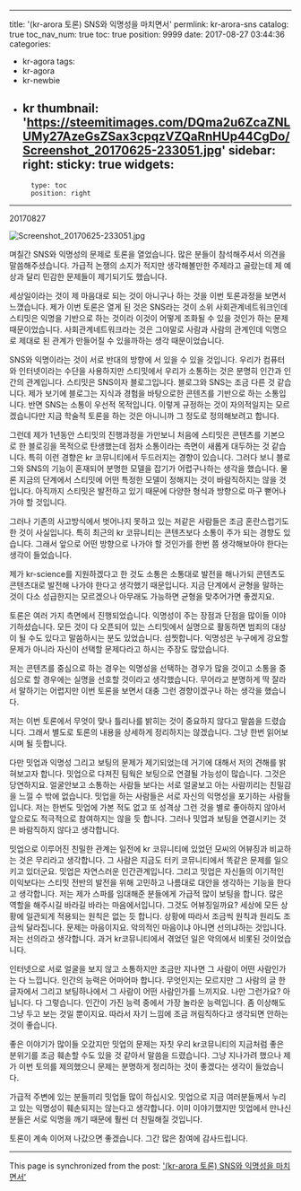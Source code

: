 
---
title: '(kr-arora 토론) SNS와 익명성을 마치면서'
permlink: kr-arora-sns
catalog: true
toc_nav_num: true
toc: true
position: 9999
date: 2017-08-27 03:44:36
categories:
- kr-agora
tags:
- kr-agora
- kr-newbie
- kr
thumbnail: 'https://steemitimages.com/DQma2u6ZcaZNLUMy27AzeGsZSax3cpqzVZQaRnHUp44CgDo/Screenshot_20170625-233051.jpg'
sidebar:
    right:
        sticky: true
widgets:
    -
        type: toc
        position: right
---


20170827

![Screenshot_20170625-233051.jpg](https://steemitimages.com/DQma2u6ZcaZNLUMy27AzeGsZSax3cpqzVZQaRnHUp44CgDo/Screenshot_20170625-233051.jpg)


며칠간 SNS와 익명성의 문제로 토론을 열었습니다. 많은 분들이 참석해주셔서 의견을 말씀해주셨습니다. 가급적 논쟁의 소지가 적지만 생각해볼만한 주제라고 골랐는데 제 예상과 달리 민감한 문제들이 제기되기도 했습니다. 

세상일이라는 것이 제 마음대로 되는 것이 아니구나 하는 것을 이번 토론과정을 보면서 느꼈습니다. 제가 이번 토론은 열게 된 것은 SNS라는 것이 소위 사회관계네트워크인데 스티밋은 익명을 기반으로 하는 것이라 이것이 어떻게 조화될 수 있을 것인가 하는 문제 때문이었습니다. 사회관계네트워크라는 것은 그야말로 사람과 사람의 관계인데 익명으로 제대로 된 관계가 만들어질 수 있을까하는 생각 때문이었습니다. 

SNS와 익명이라는 것이 서로 반대의 방향에 서 있을 수  있을 것입니다. 우리가 컴퓨터와 인터넷이라는 수단을 사용하지만 스티밋에서 우리가 소통하는 것은 분명히 인간과 인간의 관계입니다. 스티밋은 SNS이자 블로그입니다. 블로그와 SNS는 조금 다른 것 같습니다. 제가 보기에 블로그는 지식과 경험을 바탕으로한 콘텐츠를 기반으로 하는 소통입니다. 반면 SNS는 소통이 우선적 목적입니다. 이렇게 규정하는 것이 자의적일지는 모르겠습니다만 지금 학술적 토론을 하는 것은 아니니까 그 정도로 정의해보려고 합니다. 

그런데 제가 1년동안 스티밋의 진행과정을 가만보니 처음에 스티밋은 콘텐츠를 기본으로 한 블로깅을 목적으로 탄생했는데 점차 소통이라는 측면이 새롭게 대두하는 것 같습니다. 특히 이런 경향은 kr 코뮤니티에서 두드러지는 경향이 있습니다. 그러다 보니 블로그와 SNS의 기능이 혼재되어 분명한 모델을 잡기가 어렵구나하는  생각을 했습니다. 물론 지금의 단계에서 스티밋에 어떤 특정한 모델이 정해지는 것이 바람직하지는 않을 것입니다. 아직까지 스티밋은 발전하고 있기 때문에 다양한 형식과 방향으로 마구 뻗어나가야 할 것입니다. 

그러나 기존의 사고방식에서 벗어나지 못하고 있는 저같은 사람들은 조금 혼란스럽기도 한 것이 사실입니다. 특히 최근의  kr 코뮤니티는 콘텐츠보다 소통이 주가 되는 경향도 있습니다. 그래서 앞으로 어떤 방향으로 나가야 할 것인가를 한번 쯤 생각해보아야 한다는 생각이 들었습니다. 

제가 kr-science를 지원하겠다고 한 것도 소통은 소통대로 발전을 해나가되 콘텐츠도 콘텐츠대로 발전해 나가야 한다고 생각했기 때문입니다. 지금 단계에서 균형을 말하는 것이 다소 성급한지는 모르겠으나 아무래도 가능하면 균형을 맞추어가면 좋겠지요. 

토론은 여러 가지 측면에서 진행되었습니다. 익명성이 주는 장점과 단점을 많이들 이야기하셨습니다. 모든 것이 다 오픈되어 있는 스티밋에서 실명으로 활동하면 범죄의 대상이 될 수도 있다고 말씀하시는 분도 있었습니다. 섬찟합니다. 익명성은 누구에게 강요할 문제가 아니라 자신이 선택할 문제다라고 하시는 주장도 많았습니다. 

저는 콘텐츠를 중심으로 하는 경우는 익명성을 선택하는 경우가 많을 것이고 소통을 중심으로 할 경우에는 실명을 선호할 것이라고 생각했습니다. 무어라고 분명하게 딱 잘라서 말하기는 어렵지만 이번 토론을 보면서 대충 그런 경향이겠구나 하는 생각을 했습니다. 

저는 이번 토론에서 무엇이 맞나 틀리나를 밝히는 것이 중요하지 않다고 말씀을 드렸습니다. 그래서 별도로 토론의 내용을 상세하게 정리하지는 않겠습니다. 그냥 한번 읽어보시며 될 듯합니다. 

다만 밋업과 익명성 그리고 보팅의 문제가 제기되었는데 거기에 대해서 저의 견해를 밝혀보고자 합니다. 밋업으로 다져진 팀웍은 보팅으로 연결될 가능성이 많습니다. 그것은 당연하지요. 얼굴안보고 소통하는 사람들 보다는 서로 얼굴보고 아는 사람끼리는 친밀감을 느낄 수 밖에 없습니다. 밋업을 하는 사람들은 서로 자신의 익명성을 포기하는 사람들입니다. 저는 한번도 밋업에 가본 적도 없고 또 성격상 그런 것을 별로 좋아하지 않아서 앞으로도 적극적으로 참여하지는 않을 듯 합니다. 그러나 밋업과 보팅을 연결시키는 것은 바람직하지 않다고 생각합니다. 

밋업으로 이루어진 친밀한 관계는 일전에 kr 코뮤니티에 있었던 모씨의 어뷰징과 비교하는 것은 무리라고 생각합니다. 그 사람은 지금도 터키 코뮤니티에서 똑같은 문제를 일으키고 있더군요. 밋업은 자연스러운 인간관계입니다. 그리고 밋업은 자신들의 이기적인 이익보다는 스티밋 전반의 발전을 위해 고민하고 나름대로 대안을 생각하는 기능을 한다고 생각합니다. 저는 제가 스파를 임대해준 분들에게 가급적 많이 보팅을 합니다. 많은 역할을 해주시길 바라길 바라는 마음에서입니다. 그것도 어뷰징일까요? 세상에 모든 상황에 일관되게 적용되는 원칙은 없는 듯 합니다. 상황에 따라서 조금씩 원칙과 원리도 조금씩 달라집니다. 문제는 마음이지요. 악의적인 마음이냐 아니면 선의냐하는 것입니다. 저는 선의라고 생각합니다. 과거 kr코뮤니티에서 겪었던 일은 악의에서 비롯된 것이었습니다.  

인터넷으로 서로 얼굴을 보지 않고 소통하지만 조금만 지나면 그 사람이 어떤 사람인가는 다 느낍니다. 인간의 능력은 어마어마 합니다. 무엇인지는 모르지만 그 사람의 글 한 글자에서 그리고 보팅하나에서 그 사람이 어떤 사람인가를 느끼지요. 나만 그런가요? 아닙니다. 다 그렇습니다. 인간이 가진 능력 중에서 가장 놀라운 능력입니다. 좀 이상해도 그냥 두고 보는 것일 뿐이지요. 따라서 자기 느낌에 조금 꺼림직하다고 생각되면 안하는 것이 좋습니다.

좋은 이야기가 많이들 오갔지만 밋업의 문제는 자칫 우리 kr코뮤니티의 지금처럼 좋은 분위기를 조금 훼손할 수도 있을 것 같아서 말씀을 드렸습니다. 그냥 지나가려 했으나 제가 이번 토의를 제의했으니 문제는 분명하게 정리하는 것이 좋겠다는 생각이 들었습니다.  

가급적 주변에 있는 분들끼리 밋업들 많이 하십시오. 밋업으로 지금 여러분들께서 누리고 있는 익명성이 훼손되지는 않는다고 생각합니다. 이미 이야기했지만 밋업에서 만나신 분들은 서로 익명을 깨기 때문에 훨씬 더 친밀해질 것입니다. 

토론이 계속 이어져 나갔으면 좋겠습니다. 그간 많은 참여에 감사드립니다.

- - -

This page is synchronized from the post: ['(kr-arora 토론) SNS와 익명성을 마치면서'](https://steemit.com/@oldstone/kr-arora-sns)
